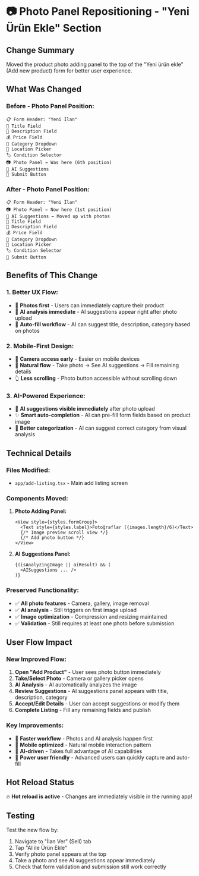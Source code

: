 # 📷 Photo Panel Repositioning - "Yeni Ürün Ekle" Section

## Change Summary
Moved the product photo adding panel to the top of the "Yeni ürün ekle" (Add new product) form for better user experience.

## What Was Changed

### **Before** - Photo Panel Position:
```
📋 Form Header: "Yeni İlan"
📝 Title Field
📝 Description Field  
💰 Price Field
📂 Category Dropdown
📍 Location Picker
🏷️ Condition Selector
📷 Photo Panel ← Was here (6th position)
🤖 AI Suggestions
🚀 Submit Button
```

### **After** - Photo Panel Position:
```
📋 Form Header: "Yeni İlan"
📷 Photo Panel ← Now here (1st position)
🤖 AI Suggestions ← Moved up with photos
📝 Title Field
📝 Description Field  
💰 Price Field
📂 Category Dropdown
📍 Location Picker
🏷️ Condition Selector
🚀 Submit Button
```

## Benefits of This Change

### 1. **Better UX Flow:**
- 📸 **Photos first** - Users can immediately capture their product
- 🤖 **AI analysis immediate** - AI suggestions appear right after photo upload
- 📝 **Auto-fill workflow** - AI can suggest title, description, category based on photos

### 2. **Mobile-First Design:**
- 📱 **Camera access early** - Easier on mobile devices
- 🔄 **Natural flow** - Take photo → See AI suggestions → Fill remaining details
- 👆 **Less scrolling** - Photo button accessible without scrolling down

### 3. **AI-Powered Experience:**
- 🧠 **AI suggestions visible immediately** after photo upload
- ✨ **Smart auto-completion** - AI can pre-fill form fields based on product image
- 🎯 **Better categorization** - AI can suggest correct category from visual analysis

## Technical Details

### Files Modified:
- `app/add-listing.tsx` - Main add listing screen

### Components Moved:
1. **Photo Adding Panel:**
   ```tsx
   <View style={styles.formGroup}>
     <Text style={styles.label}>Fotoğraflar ({images.length}/6)</Text>
     {/* Image preview scroll view */}
     {/* Add photo button */}
   </View>
   ```

2. **AI Suggestions Panel:**
   ```tsx
   {(isAnalyzingImage || aiResult) && (
     <AISuggestions ... />
   )}
   ```

### Preserved Functionality:
- ✅ **All photo features** - Camera, gallery, image removal
- ✅ **AI analysis** - Still triggers on first image upload
- ✅ **Image optimization** - Compression and resizing maintained
- ✅ **Validation** - Still requires at least one photo before submission

## User Flow Impact

### New Improved Flow:
1. **Open "Add Product"** - User sees photo button immediately
2. **Take/Select Photo** - Camera or gallery picker opens
3. **AI Analysis** - AI automatically analyzes the image
4. **Review Suggestions** - AI suggestions panel appears with title, description, category
5. **Accept/Edit Details** - User can accept suggestions or modify them
6. **Complete Listing** - Fill any remaining fields and publish

### Key Improvements:
- 🚀 **Faster workflow** - Photos and AI analysis happen first
- 📱 **Mobile optimized** - Natural mobile interaction pattern
- 🤖 **AI-driven** - Takes full advantage of AI capabilities
- 💪 **Power user friendly** - Advanced users can quickly capture and auto-fill

## Hot Reload Status
🔥 **Hot reload is active** - Changes are immediately visible in the running app!

## Testing
Test the new flow by:
1. Navigate to "İlan Ver" (Sell) tab
2. Tap "AI ile Ürün Ekle"
3. Verify photo panel appears at the top
4. Take a photo and see AI suggestions appear immediately
5. Check that form validation and submission still work correctly